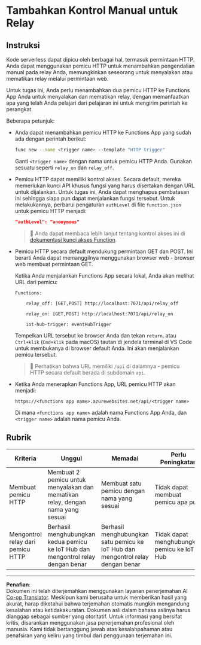 <!--
CO_OP_TRANSLATOR_METADATA:
{
  "original_hash": "c24b6e4d90501c9199f2ceb6a648a337",
  "translation_date": "2025-08-27T21:46:37+00:00",
  "source_file": "2-farm/lessons/5-migrate-application-to-the-cloud/assignment.md",
  "language_code": "id"
}
-->
# Tambahkan Kontrol Manual untuk Relay

## Instruksi

Kode serverless dapat dipicu oleh berbagai hal, termasuk permintaan HTTP. Anda dapat menggunakan pemicu HTTP untuk menambahkan pengendalian manual pada relay Anda, memungkinkan seseorang untuk menyalakan atau mematikan relay melalui permintaan web.

Untuk tugas ini, Anda perlu menambahkan dua pemicu HTTP ke Functions App Anda untuk menyalakan dan mematikan relay, dengan memanfaatkan apa yang telah Anda pelajari dari pelajaran ini untuk mengirim perintah ke perangkat.

Beberapa petunjuk:

* Anda dapat menambahkan pemicu HTTP ke Functions App yang sudah ada dengan perintah berikut:

    ```sh
    func new --name <trigger name> --template "HTTP trigger"
    ```

    Ganti `<trigger name>` dengan nama untuk pemicu HTTP Anda. Gunakan sesuatu seperti `relay_on` dan `relay_off`.

* Pemicu HTTP dapat memiliki kontrol akses. Secara default, mereka memerlukan kunci API khusus fungsi yang harus disertakan dengan URL untuk dijalankan. Untuk tugas ini, Anda dapat menghapus pembatasan ini sehingga siapa pun dapat menjalankan fungsi tersebut. Untuk melakukannya, perbarui pengaturan `authLevel` di file `function.json` untuk pemicu HTTP menjadi:

    ```json
    "authLevel": "anonymous"
    ```

    > 💁 Anda dapat membaca lebih lanjut tentang kontrol akses ini di [dokumentasi kunci akses Function](https://docs.microsoft.com/azure/azure-functions/functions-bindings-http-webhook-trigger?WT.mc_id=academic-17441-jabenn#authorization-keys).

* Pemicu HTTP secara default mendukung permintaan GET dan POST. Ini berarti Anda dapat memanggilnya menggunakan browser web - browser web membuat permintaan GET.

    Ketika Anda menjalankan Functions App secara lokal, Anda akan melihat URL dari pemicu:

    ```output
    Functions:

        relay_off: [GET,POST] http://localhost:7071/api/relay_off

        relay_on: [GET,POST] http://localhost:7071/api/relay_on

        iot-hub-trigger: eventHubTrigger
    ```

    Tempelkan URL tersebut ke browser Anda dan tekan `return`, atau `Ctrl+klik` (`Cmd+klik` pada macOS) tautan di jendela terminal di VS Code untuk membukanya di browser default Anda. Ini akan menjalankan pemicu tersebut.

    > 💁 Perhatikan bahwa URL memiliki `/api` di dalamnya - pemicu HTTP secara default berada di subdomain `api`.

* Ketika Anda menerapkan Functions App, URL pemicu HTTP akan menjadi:

    `https://<functions app name>.azurewebsites.net/api/<trigger name>`

    Di mana `<functions app name>` adalah nama Functions App Anda, dan `<trigger name>` adalah nama pemicu Anda.

## Rubrik

| Kriteria | Unggul | Memadai | Perlu Peningkatan |
| -------- | ------- | -------- | ----------------- |
| Membuat pemicu HTTP | Membuat 2 pemicu untuk menyalakan dan mematikan relay, dengan nama yang sesuai | Membuat satu pemicu dengan nama yang sesuai | Tidak dapat membuat pemicu apa pun |
| Mengontrol relay dari pemicu HTTP | Berhasil menghubungkan kedua pemicu ke IoT Hub dan mengontrol relay dengan benar | Berhasil menghubungkan satu pemicu ke IoT Hub dan mengontrol relay dengan benar | Tidak dapat menghubungkan pemicu ke IoT Hub |

---

**Penafian**:  
Dokumen ini telah diterjemahkan menggunakan layanan penerjemahan AI [Co-op Translator](https://github.com/Azure/co-op-translator). Meskipun kami berusaha untuk memberikan hasil yang akurat, harap diketahui bahwa terjemahan otomatis mungkin mengandung kesalahan atau ketidakakuratan. Dokumen asli dalam bahasa aslinya harus dianggap sebagai sumber yang otoritatif. Untuk informasi yang bersifat kritis, disarankan menggunakan jasa penerjemahan profesional oleh manusia. Kami tidak bertanggung jawab atas kesalahpahaman atau penafsiran yang keliru yang timbul dari penggunaan terjemahan ini.